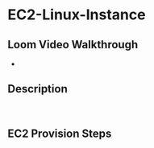 # EC2-Linux-Instance
<h2>Loom Video Walkthrough </h2>

- 
<h2>Description</h2>
 <br/>

<h2>EC2 Provision Steps </h2> 
